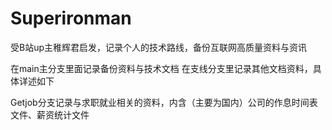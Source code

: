 # Superironman
受B站up主稚辉君启发，记录个人的技术路线，备份互联网高质量资料与资讯

在main主分支里面记录备份资料与技术文档
在支线分支里记录其他文档资料，具体详述如下

Getjob分支记录与求职就业相关的资料，内含（主要为国内）公司的作息时间表文件、薪资统计文件
